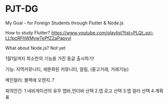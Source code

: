 # PJT-DG
My Goal - for Foreign Students through Flutter &amp; Node.js

How to study Flutter? https://www.youtube.com/playlist?list=PLQt_pzi-LLfpcRFhWMywTePfZ2aPapvyl

What about Node.js? Not yet

1월1일까지 최소한의 기능을 가진 동글 출시하기!

기능: 지역커뮤니티, 세분화된 커뮤니티, 알림, (중고거래, 거래기능)

메인컬러: 블랙에 오렌지..?

회의안건: 
1.네비게이션의 유무 앱바,언더바 선택
2.앱 로고 선택
3.앱 컬러 선택
4.계획표
